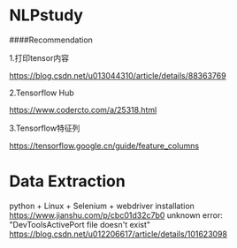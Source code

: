# NLPstudy

####Recommendation

1.打印tensor内容

https://blog.csdn.net/u013044310/article/details/88363769

2.Tensorflow Hub

https://www.codercto.com/a/25318.html

3.Tensorflow特征列

https://tensorflow.google.cn/guide/feature_columns

# Data Extraction
python + Linux + Selenium + webdriver installation https://www.jianshu.com/p/cbc01d32c7b0
unknown error: "DevToolsActivePort file doesn't exist" https://blog.csdn.net/u012206617/article/details/101623098
